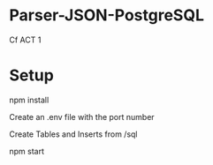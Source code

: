# Parser-JSON-PostgreSQL

Cf ACT 1

# Setup

npm install

Create an .env file with the port number

Create Tables and Inserts from /sql

npm start
